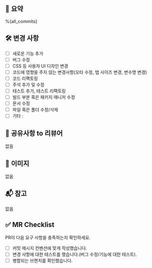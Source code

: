 ## 📝 요약

<!-- 변경 사항 및 관련 이슈에 대해 간단하게 작성해주세요. 어떻게보다 무엇을 왜 수정했는지 설명해주세요. -->
%{all_commits}

## 🛠️ 변경 사항

- [ ] 새로운 기능 추가
- [ ] 버그 수정
- [ ] CSS 등 사용자 UI 디자인 변경
- [ ] 코드에 영향을 주지 않는 변경사항(오타 수정, 탭 사이즈 변경, 변수명 변경)
- [ ] 코드 리팩토링
- [ ] 주석 추가 및 수정
- [ ] 테스트 추가, 테스트 리팩토링
- [ ] 빌드 부분 혹은 패키지 매니저 수정
- [ ] 문서 수정
- [ ] 파일 혹은 폴더 수정/삭제
- [ ] 기타 :

## 💬 공유사항 to 리뷰어

<!-- 공유하고 싶은 내용이 있으면 작성해주세요! -->

없음

## 🎨 이미지

<!-- 보여줄 이미지가 있으면 첨부해주세요! -->

없음

## 📬 참고

<!-- 참고한 자료가 있다면 올려주세요! -->

없음

## ✅ MR Checklist

PR이 다음 요구 사항을 충족하는지 확인하세요.

- [ ] 커밋 메시지 컨벤션에 맞게 작성했습니다.
- [ ] 변경 사항에 대한 테스트를 했습니다.(버그 수정/기능에 대한 테스트).
- [ ] 병합되는 브랜치를 확인했습니다.
